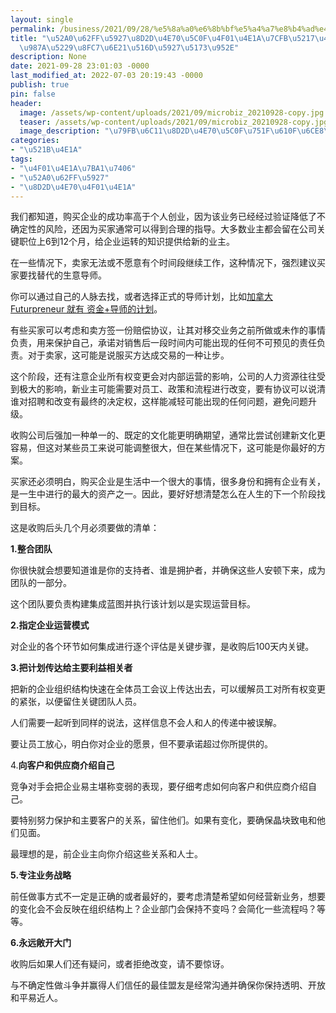 ```yaml
---
layout: single
permalink: /business/2021/09/28/%e5%8a%a0%e6%8b%bf%e5%a4%a7%e8%b4%ad%e4%b9%b0%e5%b0%8f%e4%bc%81%e4%b8%9a%e7%b3%bb%e5%88%97%e4%b9%8b%e5%85%ad%ef%bc%9a%e9%a1%ba%e5%88%a9%e8%bf%87%e6%b8%a1%e5%85%ad%e5%a4%a7%e5%85%b3%e9%94%ae/
title: "\u52A0\u62FF\u5927\u8D2D\u4E70\u5C0F\u4F01\u4E1A\u7CFB\u5217\u4E4B\u516D\uFF1A\
  \u987A\u5229\u8FC7\u6E21\u516D\u5927\u5173\u952E"
description: None
date: 2021-09-28 23:01:03 -0000
last_modified_at: 2022-07-03 20:19:43 -0000
publish: true
pin: false
header:
  image: /assets/wp-content/uploads/2021/09/microbiz_20210928-copy.jpg
  teaser: /assets/wp-content/uploads/2021/09/microbiz_20210928-copy.jpg
  image_description: "\u79FB\u6C11\u8D2D\u4E70\u5C0F\u751F\u610F\u6CE8\u610F\u4E8B\u9879"
categories:
- "\u521B\u4E1A"
tags:
- "\u4F01\u4E1A\u7BA1\u7406"
- "\u52A0\u62FF\u5927"
- "\u8D2D\u4E70\u4F01\u4E1A"
---
```

我们都知道，购买企业的成功率高于个人创业，因为该业务已经经过验证降低了不确定性的风险，还因为买家通常可以得到合理的指导。大多数业主都会留在公司关键职位上6到12个月，给企业运转的知识提供给新的业主。

在一些情况下，卖家无法或不愿意有个时间段继续工作，这种情况下，强烈建议买家要找替代的生意导师。

你可以通过自己的人脉去找，或者选择正式的导师计划，比如[加拿大 Futurpreneur 就有 资金+导师的计划](https://aswebuild.com/business/2021/06/05/%e8%b4%b7%e6%ac%be%e5%af%bc%e5%b8%88%ef%bc%9afuturpreneur-%e5%8a%a0%e6%8b%bf%e5%a4%a720%e5%b9%b4%e5%b8%ae13400%e4%b8%aa%e5%b9%b4%e8%bd%bb%e4%ba%ba%e6%88%90%e5%8a%9f%e5%88%9b%e4%b8%9a/)。

有些买家可以考虑和卖方签一份赔偿协议，让其对移交业务之前所做或未作的事情负责，用来保护自己，承诺对销售后一段时间内可能出现的任何不可预见的责任负责。对于卖家，这可能是说服买方达成交易的一种让步。

这个阶段，还有注意企业所有权变更会对内部运营的影响，公司的人力资源往往受到极大的影响，新业主可能需要对员工、政策和流程进行改变，要有协议可以说清谁对招聘和改变有最终的决定权，这样能减轻可能出现的任何问题，避免问题升级。

收购公司后强加一种单一的、既定的文化能更明确期望，通常比尝试创建新文化更容易，但这对某些员工来说可能调整很大，但在某些情况下，这可能是你最好的方案。

买家还必须明白，购买企业是生活中一个很大的事情，很多身份和拥有企业有关，是一生中进行的最大的资产之一。因此，要好好想清楚怎么在人生的下一个阶段找到目标。

这是收购后头几个月必须要做的清单：

**1.整合团队**

你很快就会想要知道谁是你的支持者、谁是拥护者，并确保这些人安顿下来，成为团队的一部分。

这个团队要负责构建集成蓝图并执行该计划以是实现运营目标。

**2.指定企业运营模式**

对企业的各个环节如何集成进行逐个评估是关键步骤，是收购后100天内关键。

**3.把计划传达给主要利益相关者**

把新的企业组织结构快速在全体员工会议上传达出去，可以缓解员工对所有权变更的紧张，以便留住关键团队人员。

人们需要一起听到同样的说法，这样信息不会人和人的传递中被误解。

要让员工放心，明白你对企业的愿景，但不要承诺超过你所提供的。

4.**向客户和供应商介绍自己**

竞争对手会把企业易主堪称变弱的表现，要仔细考虑如何向客户和供应商介绍自己。

要特别努力保护和主要客户的关系，留住他们。如果有变化，要确保晶块致电和他们见面。

最理想的是，前企业主向你介绍这些关系和人士。

**5.专注业务战略**

前任做事方式不一定是正确的或者最好的，要考虑清楚希望如何经营新业务，想要的变化会不会反映在组织结构上？企业部门会保持不变吗？会简化一些流程吗？等等。

**6.永远敞开大门**

收购后如果人们还有疑问，或者拒绝改变，请不要惊讶。

与不确定性做斗争并赢得人们信任的最佳盟友是经常沟通并确保你保持透明、开放和平易近人。
